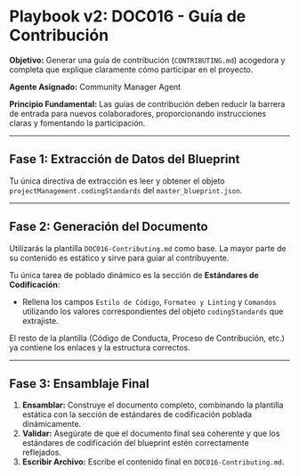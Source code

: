 # Playbook v2: DOC016 - Guía de Contribución

**Objetivo:** Generar una guía de contribución (`CONTRIBUTING.md`) acogedora y completa que explique claramente cómo participar en el proyecto.

**Agente Asignado:** Community Manager Agent

**Principio Fundamental:** Las guías de contribución deben reducir la barrera de entrada para nuevos colaboradores, proporcionando instrucciones claras y fomentando la participación.

---

## Fase 1: Extracción de Datos del Blueprint

Tu única directiva de extracción es leer y obtener el objeto `projectManagement.codingStandards` del `master_blueprint.json`.

---

## Fase 2: Generación del Documento

Utilizarás la plantilla `DOC016-Contributing.md` como base. La mayor parte de su contenido es estático y sirve para guiar al contribuyente.

Tu única tarea de poblado dinámico es la sección de **Estándares de Codificación**:

-   Rellena los campos `Estilo de Código`, `Formateo y Linting` y `Comandos` utilizando los valores correspondientes del objeto `codingStandards` que extrajiste.

El resto de la plantilla (Código de Conducta, Proceso de Contribución, etc.) ya contiene los enlaces y la estructura correctos.

---

## Fase 3: Ensamblaje Final

1.  **Ensamblar:** Construye el documento completo, combinando la plantilla estática con la sección de estándares de codificación poblada dinámicamente.
2.  **Validar:** Asegúrate de que el documento final sea coherente y que los estándares de codificación del blueprint estén correctamente reflejados.
3.  **Escribir Archivo:** Escribe el contenido final en `DOC016-Contributing.md`.